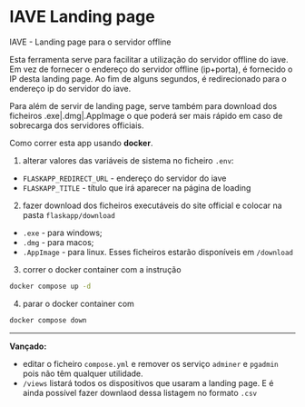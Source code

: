 # IAVE Landing page
IAVE - Landing page para o servidor offline


Esta ferramenta serve para facilitar a utilização do servidor offline do iave.
Em vez de fornecer o endereço do servidor offline (ip+porta), é fornecido o IP desta landing page. Ao fim de alguns segundos, é redirecionado para o endereço ip do servidor do iave.

Para além de servir de landing page, serve também para download dos ficheiros .exe|.dmg|.AppImage o que poderá ser mais rápido em caso de sobrecarga dos servidores officiais.



Como correr esta app usando **docker**.
1. alterar valores das variáveis de sistema no ficheiro `.env`:
 - `FLASKAPP_REDIRECT_URL` - endereço do servidor do iave
 - `FLASKAPP_TITLE` - título que irá aparecer na página de loading


2. fazer download dos ficheiros executáveis do site official e colocar na pasta `flaskapp/download`
- `.exe` - para windows;
- `.dmg` - para macos;
- `.AppImage` - para linux.
Esses ficheiros estarão disponíveis em `/download`


3. correr o docker container com a instrução 
```bash
docker compose up -d
```

4. parar o docker container com 
```bash
docker compose down
```

---
**Vançado:**
- editar o ficheiro `compose.yml` e remover os serviço `adminer` e `pgadmin` pois não têm qualquer utilidade.
- `/views` listará todos os dispositivos que usaram a landing page. E é ainda possível fazer downlaod dessa listagem no formato `.csv` 